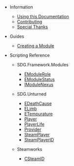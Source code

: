 * Information

  * [Using this Documentation](information/using_this_documentation)
  * [Contributing](information/contributing)
  * [Special Thanks](information/special_thanks)
  
* Guides

  * [Creating a Module](guides/creating_a_module)
  
* Scripting Reference

  * SDG.Framework.Modules
  
    * [EModuleRole](scripting/sdg/framework/modules/emodulerole)
	* [EModuleStatus](scripting/sdg/framework/modules/emodulestatus)
    * [IModuleNexus](scripting/sdg/framework/modules/imodulenexus)

  * SDG.Unturned
	
	* [EDeathCause](scripting/sdg/unturned/edeathcause)
	* [ELimb](scripting/sdg/unturned/elimb)
	* [ETempurature](scripting/sdg/unturned/etempurature)
	* [Player](scripting/sdg/unturned/player)
	* [PlayerLife](scripting/sdg/unturned/playerlife)
	* [Provider](scripting/sdg/unturned/provider)
	* [SteamPlayer](scripting/sdg/unturned/steamplayer)
	* [SteamPlayerID](scripting/sdg/unturned/steamplayerid)
	
  * Steamworks
  
    * [CSteamID](scripting/steamworks/csteamid)